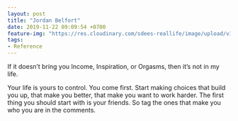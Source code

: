 ```yaml
---
layout: post
title: "Jordan Belfort"
date: 2019-11-22 09:09:54 +0700
feature-img: "https://res.cloudinary.com/sdees-reallife/image/upload/v1555658919/sample_feature_img.png"
tags:
- Reference
---
```


If it doesn’t bring you Income, Inspiration, or Orgasms, then it’s not in my life.

<i class="fa fa-child" style="color:plum"></i>

Your life is yours to control. You come first. Start making choices that build you up, that make you better, that make you want to work harder. The first thing you should start with is your friends. So tag the ones that make you who you are in the comments.
